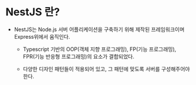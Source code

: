 # NestJS 란?

- NestJS는 Node.js 서버 어플리케이션을 구축하기 위해 제작된 프레임워크이며 Express위에서 움직인다.

  - Typescript 기반의 OOP(객체 지향 프로그래밍), FP(기능 프로그래밍), FPR(기능 반응형 프로그래밍)의 요소가 결합되었다.

  - 다양한 디자인 패턴들이 적용되어 있고, 그 패턴에 맞도록 서버를 구성해주어야 한다.

